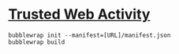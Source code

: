 # [Trusted Web Activity](https://www.google.com/url?sa=t&rct=j&q=&esrc=s&source=web&cd=&cad=rja&uact=8&ved=2ahUKEwje-Z_Vo873AhUsSPEDHRYLAN4QFnoECAkQAQ&url=https%3A%2F%2Fdeveloper.chrome.com%2Fdocs%2Fandroid%2Ftrusted-web-activity%2F&usg=AOvVaw2meiJDnTAKUaZ-jZVJespu)
`bubblewrap init --manifest=[URL]/manifest.json`<br />
`bubblewrap build `

